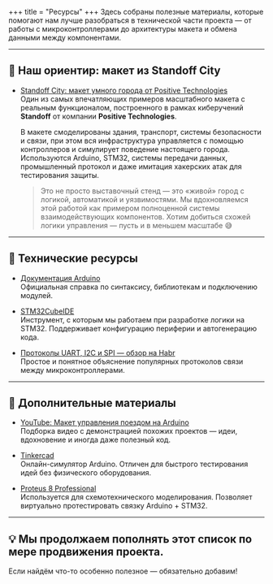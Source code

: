 +++
title = "Ресурсы"
+++
Здесь собраны полезные материалы, которые помогают нам лучше разобраться в технической части проекта — от работы с микроконтроллерами до архитектуры макета и обмена данными между компонентами.

---

## 🎯 Наш ориентир: макет из Standoff City

- [Standoff City: макет умного города от Positive Technologies](https://habr.com/ru/companies/pt/articles/866786/)  
  Один из самых впечатляющих примеров масштабного макета с реальным функционалом, построенного в рамках киберучений **Standoff** от компании **Positive Technologies**.

  В макете смоделированы здания, транспорт, системы безопасности и связи, при этом вся инфраструктура управляется с помощью контроллеров и симулирует поведение настоящего города. Используются Arduino, STM32, системы передачи данных, промышленный протокол и даже имитация хакерских атак для тестирования защиты.

  > Это не просто выставочный стенд — это «живой» город с логикой, автоматикой и уязвимостями. Мы вдохновляемся этой работой как примером полноценной системы взаимодействующих компонентов. Хотим добиться схожей логики управления — пусть и в меньшем масштабе 😅

---

## 📘 Технические ресурсы

- [Документация Arduino](https://www.arduino.cc/reference/en/)  
  Официальная справка по синтаксису, библиотекам и подключению модулей.

- [STM32CubeIDE](https://www.st.com/en/development-tools/stm32cubeide.html)  
  Инструмент, с которым мы работаем при разработке логики на STM32. Поддерживает конфигурацию периферии и автогенерацию кода.

- [Протоколы UART, I2C и SPI — обзор на Habr](https://habr.com/ru/articles/276133/)  
  Простое и понятное объяснение популярных протоколов связи между микроконтроллерами.

---

## 🧠 Дополнительные материалы

- [YouTube: Макет управления поездом на Arduino](https://www.youtube.com/results?search_query=arduino+train+control)  
  Подборка видео с демонстрацией похожих проектов — идеи, вдохновение и иногда даже полезный код.

- [Tinkercad](https://www.tinkercad.com/)  
  Онлайн-симулятор Arduino. Отличен для быстрого тестирования идей без физического оборудования.

- [Proteus 8 Professional](https://www.labcenter.com/)  
  Используется для схемотехнического моделирования. Позволяет виртуально протестировать связку Arduino + STM32.

---

## 💡 Мы продолжаем пополнять этот список по мере продвижения проекта.
Если найдём что-то особенно полезное — обязательно добавим!
